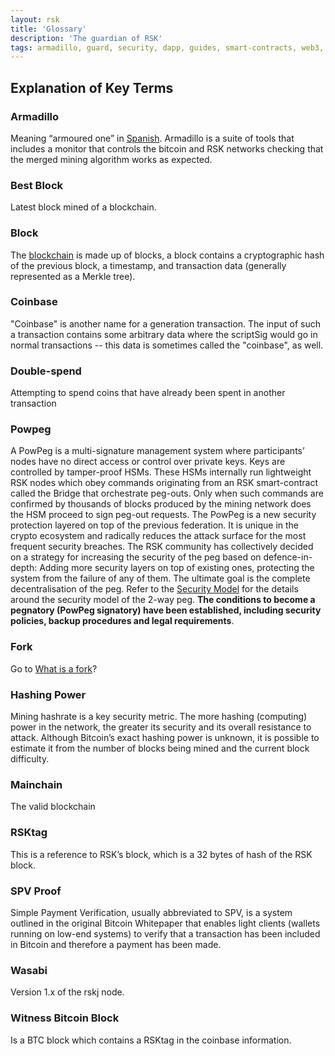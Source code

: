```yaml
---
layout: rsk
title: 'Glossary'
description: 'The guardian of RSK'
tags: armadillo, guard, security, dapp, guides, smart-contracts, web3, bitcoin, rsk, peer-to-peer, merged-mining, blockchain
---
```


## Explanation of Key Terms

### Armadillo

Meaning “armoured one” in [Spanish](https://en.wikipedia.org/wiki/Armadillo). 
Armadillo is a suite of tools that includes a monitor that controls the bitcoin and RSK networks checking that the merged mining algorithm works as expected.

### Best Block

Latest block mined of a blockchain.

### Block

The [blockchain](https://en.wikipedia.org/wiki/Blockchain) is made up of blocks, 
a block contains a cryptographic hash of the previous block, 
a timestamp, and transaction data (generally represented as a Merkle tree).

### Coinbase

"Coinbase" is another name for a generation transaction. 
The input of such a transaction contains some arbitrary data where the scriptSig would go in normal transactions -- this data is sometimes called the "coinbase", as well.

### Double-spend

Attempting to spend coins that have already been spent in another transaction

### Powpeg

A PowPeg is a multi-signature management system where participants’ nodes have no direct access or control over private keys. 
Keys are controlled by tamper-proof HSMs. 
These HSMs internally run lightweight RSK nodes which obey commands originating from an RSK smart-contract called the Bridge that orchestrate peg-outs. 
Only when such commands are confirmed by thousands of blocks produced by the mining network does the HSM proceed to sign peg-out requests. 
The PowPeg is a new security protection layered on top of the previous federation. 
It is unique in the crypto ecosystem and radically reduces the attack surface for the most frequent security breaches. 
The RSK community has collectively decided on a strategy for increasing the security of the peg based on defence-in-depth: Adding more security layers on top of existing ones, 
protecting the system from the failure of any of them. 
The ultimate goal is the complete decentralisation of the peg. 
Refer to the [Security Model](https://developers.rsk.co/rsk/architecture/security/) for the details around the security model of the 2-way peg. 
**The conditions to become a pegnatory (PowPeg  signatory) have been established, including security policies, backup procedures and legal requirements**.

### Fork

Go to [What is a fork](/guides/armadillo/network-under-attack/#what-is-a-fork/)?

### Hashing Power

Mining hashrate is a key security metric. 
The more hashing (computing) power in the network, 
the greater its security and its overall resistance to attack. 
Although Bitcoin’s exact hashing power is unknown, 
it is possible to estimate it from the number of blocks being mined and the current block difficulty.

### Mainchain

The valid blockchain

### RSKtag

This is a reference to RSK’s block, 
which is a 32 bytes of hash of the RSK block.

### SPV Proof

Simple Payment Verification, usually abbreviated to SPV, 
is a system outlined in the original Bitcoin Whitepaper that enables light clients (wallets running on low-end systems) to verify that a transaction has been included in Bitcoin and therefore a payment has been made.

### Wasabi

Version 1.x of the rskj node.

### Witness Bitcoin Block

Is a BTC block which contains a RSKtag in the coinbase information.
